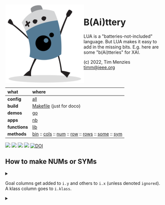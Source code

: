 <img align=left width=250   src="bat2.png">

# B(Ai)ttery
LUA is a "batteries-not-included" language.
But LUA makes it easy to add in the  missing bits.
E.g. here are some "b(Ai)tteries" for XAI.

(c) 2022, Tim Menzies<br><timm@ieee.org>
<br clear=all>

|what          | where |
|:-------------|:------|
|**config**    | [all](all.html)   |
|**build**     | [Makefile](https://github.com/timm/shortr/blob/master/etc/src/Makefile) (just for doco)  | 
|**demos**     | [go](go.html)  |
|**apps**      | [nb](nb.html)  |
|**functions** | [lib](lib.html) |  
|**methods**   | [bin](bin.html) :: [cols](cols.html) :: [num](num.html) :: [row](row.html) :: [rows](rows.html) :: [some](some.html) :: [sym](sym.html) |

<a href=".."><img src="https://img.shields.io/badge/Language--lua-%232C2D72.svg?logo=lua&logoColor=white"></a>
<a href=".."><img src="https://img.shields.io/badge/checked--by-syntastic-yellow"></a>
<a href="https://github.com/timm/shortr/actions/workflows/tests.yml"><img src="https://github.com/timm/shortr/actions/workflows/tests.yml/badge.svg"></a>
<a href="https://opensource.org/licenses/BSD-2-Clause"><img  src="https://img.shields.io/badge/License-BSD%202--Clause-orange.svg"></a>
<a href="https://zenodo.org/badge/latestdoi/206205826"> <img  src="https://zenodo.org/badge/206205826.svg" alt="DOI"></a> 


##  How to make NUMs or SYMs


<details><summary></summary>

```lua
local all=require"all"
local obj, push = all.obj, all.push
local NUM, SYM = require"NUM", require"SYM"

--> COLS(names:[str]) :COLS -> Factory. Turns a list of names into NUMs or SYMs.
```

</details>


Goal columns get added to `i.y` and others to `i.x` (unless denoted `ignored`). 
A klass column goes to `i.klass`.


<details><summary></summary>

```lua
local COLS = obj("COLS", function(i,names) 
  i.names, i.x, i.y, i.all,i.klass, i.names = names, {}, {},  {}
  for at,txt in pairs(names) do
    local col = (txt:find"^[A-Z]" and NUM or SYM)(at,txt) 
    push(i.all, col)
    if not col.txt:find":$" then
      push(col.txt:find"[!+-]$" and i.y or i.x, col)
      if col.txt:find"!$" then i.klass=col end end end end ) 

--> add(i:COLS: row:ROW) -> Update columns using data from `row`.
function COLS.add(i,row)
  for _,cols in pairs{i.x,i.y} do
    for _,col in pairs(cols) do col:add(row.cells[col.at]) end end end

return COLS
```

</details>


